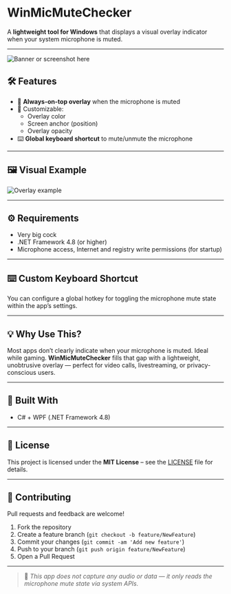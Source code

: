 # WinMicMuteChecker

A **lightweight tool for Windows** that displays a visual overlay indicator when your system microphone is muted.

---

![Banner or screenshot here](./assets/banner.png)

## 🛠️ Features

- 🔴 **Always-on-top overlay** when the microphone is muted
- 🎨 Customizable:
  - Overlay color
  - Screen anchor (position)
  - Overlay opacity
- ⌨️ **Global keyboard shortcut** to mute/unmute the microphone

---

## 🖼️ Visual Example

![Overlay example](./assets/overlay-example.png)


---

## ⚙️ Requirements

- Very big cock
- .NET Framework 4.8 (or higher)
- Microphone access, Internet and registry write permissions (for startup)

---

## ⌨️ Custom Keyboard Shortcut

You can configure a global hotkey for toggling the microphone mute state within the app’s settings.

---

## 💡 Why Use This?

Most apps don’t clearly indicate when your microphone is muted. Ideal while gaming.
**WinMicMuteChecker** fills that gap with a lightweight, unobtrusive overlay — perfect for video calls, livestreaming, or privacy-conscious users.

---

## 📂 Built With

- C# + WPF (.NET Framework 4.8)

---

## 📄 License

This project is licensed under the **MIT License** – see the [LICENSE](./LICENSE) file for details.

---

## 🙌 Contributing

Pull requests and feedback are welcome!

1. Fork the repository  
2. Create a feature branch (`git checkout -b feature/NewFeature`)  
3. Commit your changes (`git commit -am 'Add new feature'`)  
4. Push to your branch (`git push origin feature/NewFeature`)  
5. Open a Pull Request

---



> 🔐 *This app does not capture any audio or data — it only reads the microphone mute state via system APIs.*
